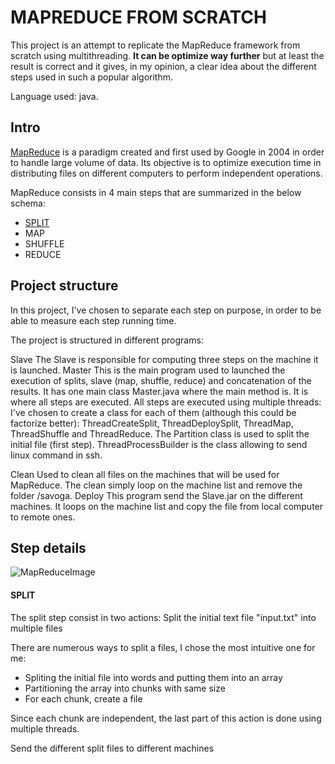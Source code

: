 # MAPREDUCE FROM SCRATCH

This project is an attempt to replicate the MapReduce framework from scratch using multithreading.
__It can be optimize way further__ but at least the result is correct and it gives, in my opinion, a clear idea about the different steps used in such a popular algorithm.

Language used: java.

## Intro

[MapReduce](https://en.wikipedia.org/wiki/MapReduce) is a paradigm created and first used by Google in 2004 in order to handle large volume of data. Its objective is to optimize execution time in distributing files on different computers to perform independent operations.

MapReduce consists in 4 main steps that are summarized in the below schema:
<!-- TOC -->
- [SPLIT](#split)
- MAP
- SHUFFLE
- REDUCE
<!-- /TOC -->

## Project structure

In this project, I've chosen to separate each step on purpose, in order to be able to measure each step running time.

The project is structured in different programs:

Slave
The Slave is responsible for computing three steps on the machine it is launched.
Master
This is the main program used to launched the execution of splits, slave (map, shuffle, reduce) and concatenation of the results.
It has one main class Master.java where the main method is. It is where all steps are executed.
All steps are executed using multiple threads: I've chosen to create a class for each of them (although this could be factorize better):
ThreadCreateSplit, ThreadDeploySplit, ThreadMap, ThreadShuffle and ThreadReduce. The Partition class is used to split the initial file (first step). ThreadProcessBuilder is the class allowing to send linux command in ssh.

Clean
Used to clean all files on the machines that will be used for MapReduce. The clean simply loop on the machine list and remove the folder /savoga.
Deploy
This program send the Slave.jar on the different machines. It loops on the machine list and copy the file from local computer to remote ones.

## Step details

![MapReduceImage](https://github.com/savoga/various_projects/blob/master/MapReduce/MapReducePic.png)

#### SPLIT
The split step consist in two actions:
Split the initial text file "input.txt" into multiple files

There are numerous ways to split a files, I chose the most intuitive one for me:
- Spliting the initial file into words and putting them into an array
- Partitioning the array into chunks with same size
- For each chunk, create a file

Since each chunk are independent, the last part of this action is done using multiple threads.

Send the different split files to different machines
